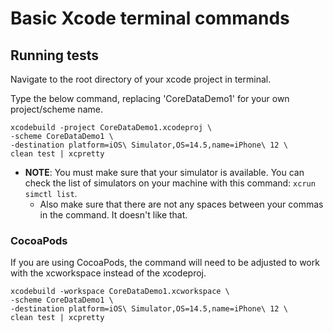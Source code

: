 # Basic Xcode terminal commands

## Running tests
Navigate to the root directory of your xcode project in terminal. 

Type the below command, replacing 'CoreDataDemo1' for your own project/scheme name.
```
xcodebuild -project CoreDataDemo1.xcodeproj \
-scheme CoreDataDemo1 \
-destination platform=iOS\ Simulator,OS=14.5,name=iPhone\ 12 \
clean test | xcpretty
```
* **NOTE**: You must make sure that your simulator is available. You can check the list of simulators on your machine with this command: `xcrun simctl list`.
	* Also make sure that there are not any spaces between your commas in the command. It doesn't like that.

### CocoaPods
If you are using CocoaPods, the command will need to be adjusted to work with the xcworkspace instead of the xcodeproj.
```
xcodebuild -workspace CoreDataDemo1.xcworkspace \
-scheme CoreDataDemo1 \
-destination platform=iOS\ Simulator,OS=14.5,name=iPhone\ 12 \
clean test | xcpretty
```